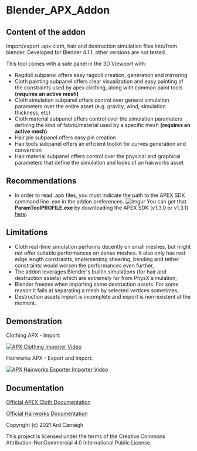 # Blender_APX_Addon

## Content of the addon

 Import/export .apx cloth, hair and destruction simulation files into/from blender.
 Developed for Blender 4.1.1, other versions are not tested.

 This tool comes with a side panel in the 3D Viewport with:
 - Ragdoll subpanel offers easy ragdoll creation, generation and mirroring
 - Cloth painting subpanel offers clear visualization and easy painting of the constraints used by apex clothing, along with common paint tools **(requires an active mesh)**
 - Cloth simulation subpanel offers control over general simulation parameters over the entire asset (e.g. gravity, wind, simulation thickness, etc)
 - Cloth material subpanel offers control over the simulation paramaters defining the kind of fabric/material used by a specific mesh **(requires an active mesh)**
 - Hair pin subpanel offers easy pin creation
 - Hair tools subpanel offers an efficient toolkit for curves generation and conversion
 - Hair material subpanel offers control over the physical and graphical parameters that define the simulation and looks of an hairworks asset
 
 ## Recommendations
 
 - In order to read .apb files, you must indicate the path to the APEX SDK command line .exe in the addon preferences.
 ![Imgur](https://i.imgur.com/5Vnfx5P.png)
 You can get that **ParamToolPROFILE.exe** by downloading the APEX SDK (v1.3.0 or v1.3.1) [here](https://developer.nvidia.com/gameworksdownload#?search=physX).
 
 ## Limitations
 
 - Cloth real-time simulation performs decently on small meshes, but might not offer suitable performances on dense meshes. It also only has rest edge length constraints, implementing shearing, bending and tether constraints would worsen the performances even further,
 - The addon leverages Blender's builtin simulations (for hair and destruction assets) which are extremely far from PhysX simulation,
 - Blender freezes when importing some destruction assets. For some reason it fails at separating a mesh by selected vertices sometimes,
 - Destruction assets import is incomplete and export is non-existent at the moment.
 
 ## Demonstration
 
 Clothing APX - Import:
 
 [![APX Clothing Importer Video](https://i.ytimg.com/vi/QH6N0Q8Ue74/maxresdefault.jpg)](https://www.youtube.com/watch?v=QH6N0Q8Ue74)
 
 Hairworks APX - Export and Import:
 
 [![APX Hairworks Exporter Importer Video](https://i.ytimg.com/vi/Q2ByGES0_-s/maxresdefault.jpg)](https://www.youtube.com/watch?v=Q2ByGES0_-s)
 
 ## Documentation
 
 [Official APEX Cloth Documentation](https://gameworksdocs.nvidia.com/APEX/1.4/docs/APEX_Clothing/Index.html)
 
 [Official Hairworks Documentation](https://docs.nvidia.com/gameworks/content/artisttools/hairworks/product.html)
 
 Copyright (c) 2021 Ard Carraigh
 
 This project is licensed under the terms of the Creative Commons Attribution-NonCommercial 4.0 International Public License.
